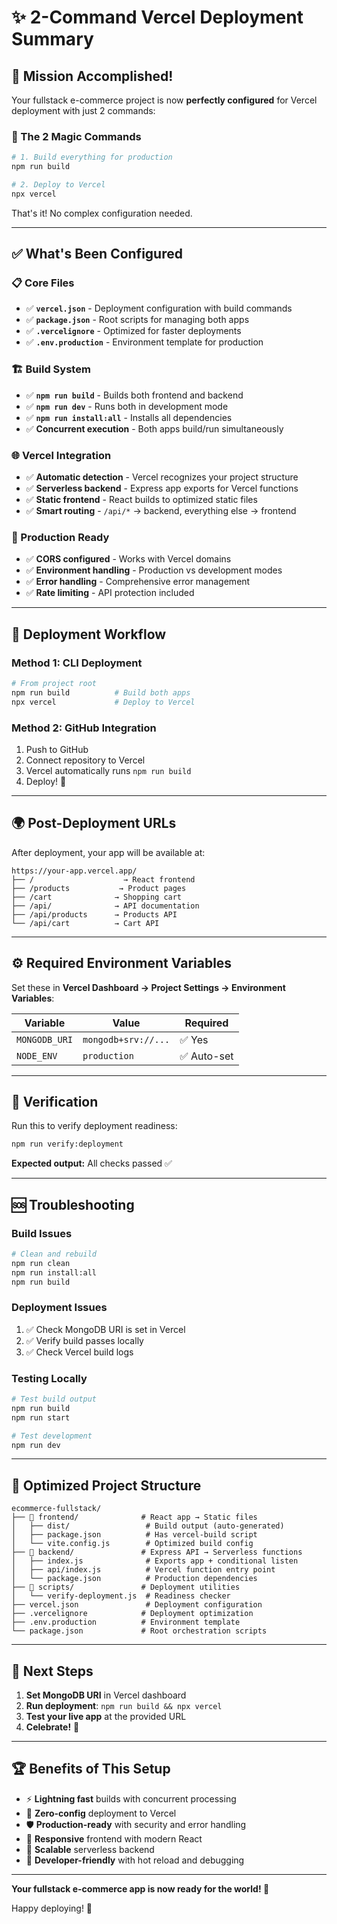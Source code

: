 # ✨ 2-Command Vercel Deployment Summary

## 🎯 Mission Accomplished!

Your fullstack e-commerce project is now **perfectly configured** for Vercel deployment with just 2 commands:

### 🚀 The 2 Magic Commands

```bash
# 1. Build everything for production
npm run build

# 2. Deploy to Vercel  
npx vercel
```

That's it! No complex configuration needed.

---

## ✅ What's Been Configured

### 📋 Core Files
- ✅ **`vercel.json`** - Deployment configuration with build commands
- ✅ **`package.json`** - Root scripts for managing both apps
- ✅ **`.vercelignore`** - Optimized for faster deployments
- ✅ **`.env.production`** - Environment template for production

### 🏗️ Build System
- ✅ **`npm run build`** - Builds both frontend and backend
- ✅ **`npm run dev`** - Runs both in development mode
- ✅ **`npm run install:all`** - Installs all dependencies
- ✅ **Concurrent execution** - Both apps build/run simultaneously

### 🌐 Vercel Integration
- ✅ **Automatic detection** - Vercel recognizes your project structure
- ✅ **Serverless backend** - Express app exports for Vercel functions
- ✅ **Static frontend** - React builds to optimized static files
- ✅ **Smart routing** - `/api/*` → backend, everything else → frontend

### 🔧 Production Ready
- ✅ **CORS configured** - Works with Vercel domains
- ✅ **Environment handling** - Production vs development modes
- ✅ **Error handling** - Comprehensive error management
- ✅ **Rate limiting** - API protection included

---

## 🚀 Deployment Workflow

### Method 1: CLI Deployment
```bash
# From project root
npm run build          # Build both apps
npx vercel             # Deploy to Vercel
```

### Method 2: GitHub Integration
1. Push to GitHub
2. Connect repository to Vercel
3. Vercel automatically runs `npm run build`
4. Deploy! 🎉

---

## 🌍 Post-Deployment URLs

After deployment, your app will be available at:

```
https://your-app.vercel.app/
├── /                    → React frontend
├── /products           → Product pages  
├── /cart              → Shopping cart
├── /api/              → API documentation
├── /api/products      → Products API
└── /api/cart          → Cart API
```

---

## ⚙️ Required Environment Variables

Set these in **Vercel Dashboard → Project Settings → Environment Variables**:

| Variable | Value | Required |
|----------|-------|----------|
| `MONGODB_URI` | `mongodb+srv://...` | ✅ Yes |
| `NODE_ENV` | `production` | ✅ Auto-set |

---

## 🧪 Verification

Run this to verify deployment readiness:
```bash
npm run verify:deployment
```

**Expected output:** All checks passed ✅

---

## 🆘 Troubleshooting

### Build Issues
```bash
# Clean and rebuild
npm run clean
npm run install:all
npm run build
```

### Deployment Issues
1. ✅ Check MongoDB URI is set in Vercel
2. ✅ Verify build passes locally
3. ✅ Check Vercel build logs

### Testing Locally
```bash
# Test build output
npm run build
npm run start

# Test development
npm run dev
```

---

## 📁 Optimized Project Structure

```
ecommerce-fullstack/
├── 📁 frontend/              # React app → Static files
│   ├── dist/                 # Build output (auto-generated)
│   ├── package.json          # Has vercel-build script
│   └── vite.config.js        # Optimized build config
├── 📁 backend/               # Express API → Serverless functions
│   ├── index.js              # Exports app + conditional listen
│   ├── api/index.js          # Vercel function entry point
│   └── package.json          # Production dependencies
├── 📁 scripts/               # Deployment utilities
│   └── verify-deployment.js  # Readiness checker
├── vercel.json               # Deployment configuration
├── .vercelignore            # Deployment optimization
├── .env.production          # Environment template
└── package.json             # Root orchestration scripts
```

---

## 🎯 Next Steps

1. **Set MongoDB URI** in Vercel dashboard
2. **Run deployment**: `npm run build && npx vercel`
3. **Test your live app** at the provided URL
4. **Celebrate!** 🎉

---

## 🏆 Benefits of This Setup

- ⚡ **Lightning fast** builds with concurrent processing
- 🔄 **Zero-config** deployment to Vercel
- 🛡️ **Production-ready** with security and error handling
- 📱 **Responsive** frontend with modern React
- 🚀 **Scalable** serverless backend
- 🔧 **Developer-friendly** with hot reload and debugging

---

**Your fullstack e-commerce app is now ready for the world! 🌟**

Happy deploying! 🚀
